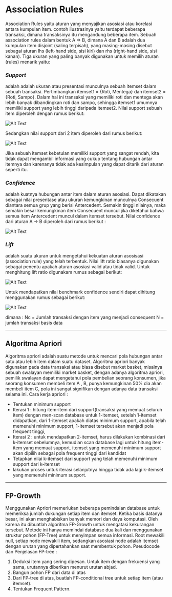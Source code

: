 # Association Rules
Association Rules yaitu aturan yang menyajikan asosiasi atau korelasi antara kumpulan item. contoh ilustrasinya yaitu terdapat beberapa transaksi, dimana transaksinya itu mengandung beberapa item. Sebuah association rules dalam bentuk A ⇒ B, dimana A dan B adalah dua kumpulan item disjoint (saling terpisah), yang masing-masing disebut sebagai aturan lhs (left-hand side, sisi kiri) dan rhs (right-hand side, sisi kanan). Tiga ukuran yang paling banyak digunakan untuk memilih aturan (rules) menarik yaitu:


### **_Support_** 
adalah adalah ukuran atau presentasi munculnya sebuah itemset dalam sebuah transaksi. Pertimbangkan itemset1 = {Roti, Mentega} dan itemset2 = {Roti, Sampo}. Dalam hal ini transaksi yang memiliki roti dan mentega akan lebih banyak dibandingkan roti dan sampo, sehingga itemset1 umumnya memiliki support yang lebih tinggi daripada itemset2.
Nilai support sebuah item diperoleh dengan rumus berikut: 

![Alt Text](https://drive.google.com/uc?export=download&id=1e5mhxgotj8_oE6qAXSM0V1RJOsBFMUEj) 

Sedangkan nilai support dari 2 item diperoleh dari rumus berikut: 

![Alt Text](https://drive.google.com/uc?export=download&id=13FGylJLXCoVjt-OQir931Z2Eixmlcqku)

Jika sebuah itemset kebetulan memiliki support yang sangat rendah, kita tidak dapat mengambil informasi yang cukup tentang hubungan antar itemnya dan karenanya tidak ada kesimpulan yang dapat ditarik dari aturan seperti itu.


### **_Confidence_** 
adalah kuatnya hubungan antar item dalam aturan asosiasi. Dapat dikatakan sebagai nilai presentase atau ukuran kemungkinan munculnya Consecuent diantara semua grup yang berisi Antercedent. Semakin tinggi nilainya, maka semakin besar kemungkinan item Consecuent muncul jika diketahui bahwa semua item Antercedent muncul dalam itemset tersebut.
Nilai confidence dari aturan A → B diperoleh dari rumus berikut :

![Alt Text](https://drive.google.com/uc?export=download&id=19biJwdHZsvnPj4Zg7UP_KTZ1AZ0agUZm)


### **_Lift_** 
adalah suatu ukuran untuk mengetahui kekuatan aturan asosisasi (association rule) yang telah terbentuk. Nilai lift ratio biasanya digunakan sebagai penentu apakah aturan asosiasi valid atau tidak valid. Untuk menghitung lift ratio digunakam rumus sebagai berikut:

![Alt Text](https://drive.google.com/uc?export=download&id=1n-n_V757UbR17Rhq6eXXQhvRYNzerWWJ)

Untuk mendapatkan nilai benchmark confidence sendiri dapat dihitung menggunakan rumus sebagai berikut:

![Alt Text](https://drive.google.com/uc?export=download&id=1fGkxIJaCRuiA7bgW6RZILmdbb6s0luCf)

dimana :
Nc = Jumlah transaksi dengan item yang menjadi consequent
N = jumlah transaksi basis data

***

## Algoritma Apriori
Algoritma apriori adalah suatu metode untuk mencari pola hubungan antar satu atau lebih item dalam suatu dataset. Algoritma apriori banyak digunakan pada data transaksi atau biasa disebut market basket, misalnya sebuah swalayan memiliki market basket, dengan adanya algoritma apriori, pemilik swalayan dapat mengetahui pola pembelian seorang konsumen, jika seorang konsumen membeli item A , B, punya kemungkinan 50% dia akan membeli item C, pola ini sangat signifikan dengan adanya data transaksi selama ini.
Cara kerja apriori :
- Tentukan minimum support
- Iterasi 1 : hitung item-item dari support(transaksi yang memuat seluruh item) dengan men-scan database untuk 1-itemset, setelah 1-itemset didapatkan, dari 1-itemset apakah diatas minimum support, apabila telah memenuhi minimum support, 1-itemset tersebut akan menjadi pola frequent tinggi,
- Iterasi 2 : untuk mendapatkan 2-itemset, harus dilakukan kombinasi dari k-itemset sebelumnya, kemudian scan database lagi untuk hitung item-item yang memuat support. itemset yang memenuhi minimum support akan dipilih sebagai pola frequent tinggi dari kandidat
- Tetapkan nilai k-itemset dari support yang telah memenuhi minimum support dari k-itemset
- lakukan proses untuk iterasi selanjutnya hingga tidak ada lagi k-itemset yang memenuhi minimum support.


***

## FP-Growth
Menggunakan Apriori memerlukan beberapa pemindaian database untuk memeriksa jumlah dukungan setiap item dan itemset. Ketika basis datanya besar, ini akan menghabiskan banyak memori dan daya komputasi. Oleh karena itu dibuatlah algoritma FP-Growth untuk mengatasi kekurangan tersebut. Metode ini hanya memindai database dua kali dan menggunakan struktur pohon (FP-Tree) untuk menyimpan semua informasi.
Root mewakili null, setiap node mewakili item, sedangkan asosiasi node adalah itemset dengan urutan yang dipertahankan saat membentuk pohon.
Pseudocode dan Penjelasan FP-tree :
1. Deduksi item yang sering dipesan. Untuk item dengan frekuensi yang sama, urutannya diberikan menurut urutan abjad.
2. Bangun pohon FP dari data di atas
3. Dari FP-tree di atas, buatlah FP-conditional tree untuk setiap item (atau itemset).
4. Tentukan Frequent Pattern.
